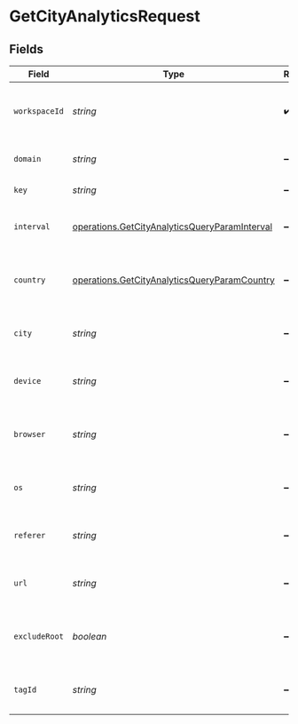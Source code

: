 # GetCityAnalyticsRequest


## Fields

| Field                                                                                                          | Type                                                                                                           | Required                                                                                                       | Description                                                                                                    |
| -------------------------------------------------------------------------------------------------------------- | -------------------------------------------------------------------------------------------------------------- | -------------------------------------------------------------------------------------------------------------- | -------------------------------------------------------------------------------------------------------------- |
| `workspaceId`                                                                                                  | *string*                                                                                                       | :heavy_check_mark:                                                                                             | The ID of the workspace the link belongs to.                                                                   |
| `domain`                                                                                                       | *string*                                                                                                       | :heavy_minus_sign:                                                                                             | The domain of the short link.                                                                                  |
| `key`                                                                                                          | *string*                                                                                                       | :heavy_minus_sign:                                                                                             | The short link slug.                                                                                           |
| `interval`                                                                                                     | [operations.GetCityAnalyticsQueryParamInterval](../../models/operations/getcityanalyticsqueryparaminterval.md) | :heavy_minus_sign:                                                                                             | The interval to retrieve analytics for.                                                                        |
| `country`                                                                                                      | [operations.GetCityAnalyticsQueryParamCountry](../../models/operations/getcityanalyticsqueryparamcountry.md)   | :heavy_minus_sign:                                                                                             | The country to retrieve analytics for.                                                                         |
| `city`                                                                                                         | *string*                                                                                                       | :heavy_minus_sign:                                                                                             | The city to retrieve analytics for.                                                                            |
| `device`                                                                                                       | *string*                                                                                                       | :heavy_minus_sign:                                                                                             | The device to retrieve analytics for.                                                                          |
| `browser`                                                                                                      | *string*                                                                                                       | :heavy_minus_sign:                                                                                             | The browser to retrieve analytics for.                                                                         |
| `os`                                                                                                           | *string*                                                                                                       | :heavy_minus_sign:                                                                                             | The OS to retrieve analytics for.                                                                              |
| `referer`                                                                                                      | *string*                                                                                                       | :heavy_minus_sign:                                                                                             | The referer to retrieve analytics for.                                                                         |
| `url`                                                                                                          | *string*                                                                                                       | :heavy_minus_sign:                                                                                             | The URL to retrieve analytics for.                                                                             |
| `excludeRoot`                                                                                                  | *boolean*                                                                                                      | :heavy_minus_sign:                                                                                             | Whether to exclude the root link from the response.                                                            |
| `tagId`                                                                                                        | *string*                                                                                                       | :heavy_minus_sign:                                                                                             | The tag ID to retrieve analytics for.                                                                          |